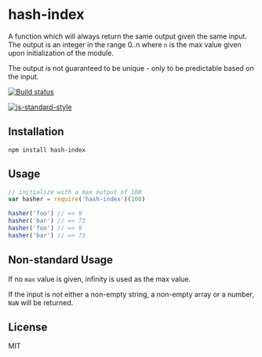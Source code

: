 # hash-index

A function which will always return the same output given the same
input. The output is an integer in the range 0..n where `n` is the max
value given upon initialization of the module.

The output is not guaranteed to be unique - only to be predictable based
on the input.

[![Build status](https://travis-ci.org/watson/hash-index.svg?branch=master)](https://travis-ci.org/watson/hash-index)

[![js-standard-style](https://raw.githubusercontent.com/feross/standard/master/badge.png)](https://github.com/feross/standard)

## Installation

```
npm install hash-index
```

## Usage

```js
// initialize with a max output of 100
var hasher = require('hash-index')(100)

hasher('foo') // => 9
hasher('bar') // => 73
hasher('foo') // => 9
hasher('bar') // => 73
```

## Non-standard Usage

If no `max` value is given, infinity is used as the max value.

If the input is not either a non-empty string, a non-empty array or a
number, `NaN` will be returned.

## License

MIT
